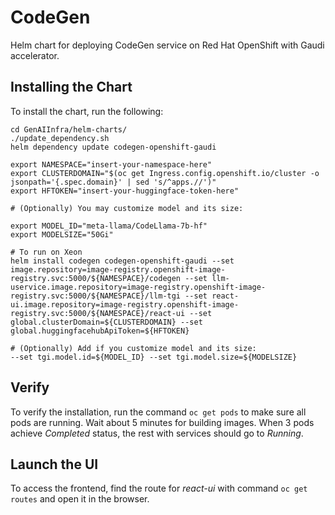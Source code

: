 # CodeGen

Helm chart for deploying CodeGen service on Red Hat OpenShift with Gaudi accelerator.

## Installing the Chart

To install the chart, run the following:

```console
cd GenAIInfra/helm-charts/
./update_dependency.sh
helm dependency update codegen-openshift-gaudi

export NAMESPACE="insert-your-namespace-here"
export CLUSTERDOMAIN="$(oc get Ingress.config.openshift.io/cluster -o jsonpath='{.spec.domain}' | sed 's/^apps.//')"
export HFTOKEN="insert-your-huggingface-token-here"

# (Optionally) You may customize model and its size:

export MODEL_ID="meta-llama/CodeLlama-7b-hf"
export MODELSIZE="50Gi"

# To run on Xeon
helm install codegen codegen-openshift-gaudi --set image.repository=image-registry.openshift-image-registry.svc:5000/${NAMESPACE}/codegen --set llm-uservice.image.repository=image-registry.openshift-image-registry.svc:5000/${NAMESPACE}/llm-tgi --set react-ui.image.repository=image-registry.openshift-image-registry.svc:5000/${NAMESPACE}/react-ui --set global.clusterDomain=${CLUSTERDOMAIN} --set global.huggingfacehubApiToken=${HFTOKEN}

# (Optionally) Add if you customize model and its size:
--set tgi.model.id=${MODEL_ID} --set tgi.model.size=${MODELSIZE}
```

## Verify

To verify the installation, run the command `oc get pods` to make sure all pods are running. Wait about 5 minutes for building images. When 3 pods achieve *Completed* status, the rest with services should go to *Running*.

## Launch the UI
To access the frontend, find the route for *react-ui* with command `oc get routes` and open it in the browser.
